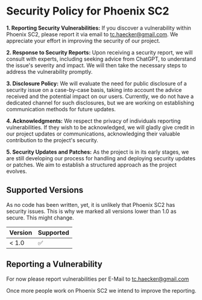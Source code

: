 # Security Policy for Phoenix SC2

**1. Reporting Security Vulnerabilities:**
If you discover a vulnerability within Phoenix SC2, please report it via email to tc.haecker@gmail.com. We appreciate your effort in improving the security of our project.

**2. Response to Security Reports:**
Upon receiving a security report, we will consult with experts, including seeking advice from ChatGPT, to understand the issue's severity and impact. We will then take the necessary steps to address the vulnerability promptly.

**3. Disclosure Policy:**
We will evaluate the need for public disclosure of a security issue on a case-by-case basis, taking into account the advice received and the potential impact on our users. Currently, we do not have a dedicated channel for such disclosures, but we are working on establishing communication methods for future updates.

**4. Acknowledgments:**
We respect the privacy of individuals reporting vulnerabilities. If they wish to be acknowledged, we will gladly give credit in our project updates or communications, acknowledging their valuable contribution to the project's security.

**5. Security Updates and Patches:**
As the project is in its early stages, we are still developing our process for handling and deploying security updates or patches. We aim to establish a structured approach as the project evolves.

## Supported Versions

As no code has been written, yet, it is unlikely that Phoenix SC2 has security issues. This is why we marked all versions lower than 1.0 as secure. This might change.

| Version | Supported          |
| ------- | ------------------ |
| < 1.0   | :white_check_mark: |

## Reporting a Vulnerability

For now please report vulnerabilities per E-Mail to tc.haecker@gmail.com

Once more people work on Phoenix SC2 we intend to improve the reporting.
